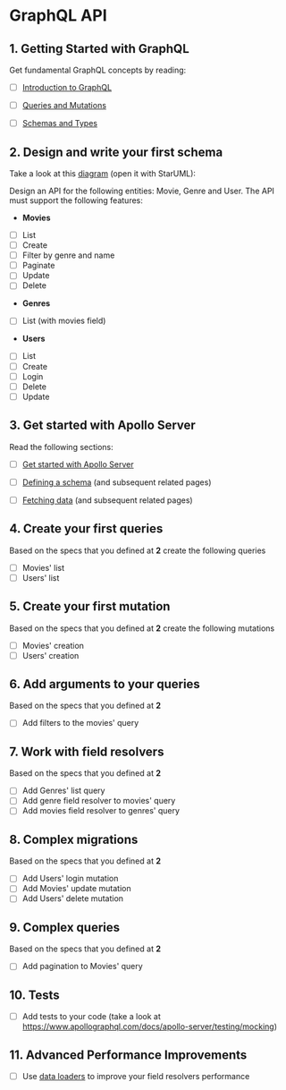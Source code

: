 # GraphQL API



## 1. Getting Started with GraphQL

Get fundamental GraphQL concepts by reading:

- [ ]  [Introduction to GraphQL](https://graphql.org/learn)
- [ ]  [Queries and Mutations](https://graphql.org/learn/queries)
- [ ] [Schemas and Types](https://graphql.org/learn/schema)


## 2. Design and write your first schema

Take a look at this [diagram]( https://drive.google.com/open?id=1oecuuhaecnH4TNOpXp3Q8St0PQ6Am2L0) (open it with StarUML):

Design an API for the following entities: Movie, Genre and User. The API must support the following features:

* **Movies**
- [ ] List
- [ ] Create
- [ ] Filter by genre and name
- [ ] Paginate
- [ ] Update
- [ ] Delete

* **Genres**
- [ ] List (with movies field)

* **Users**
- [ ] List
- [ ] Create
- [ ] Login
- [ ] Delete
- [ ] Update 

## 3. Get started with Apollo Server

Read the following sections:

- [ ] [Get started with Apollo Server](https://www.apollographql.com/docs/apollo-server/getting-started)
- [ ] [Defining a schema](https://www.apollographql.com/docs/apollo-server/schema/schema) (and subsequent related pages)
- [ ] [Fetching data](https://www.apollographql.com/docs/apollo-server/data/data) (and subsequent related pages)


## 4. Create your first queries

Based on the specs that you defined at **2** create the following queries
- [ ] Movies' list
- [ ] Users' list

## 5. Create your first mutation

Based on the specs that you defined at **2** create the following mutations
- [ ] Movies' creation
- [ ] Users' creation

## 6. Add arguments to your queries

Based on the specs that you defined at **2** 
- [ ] Add filters to the movies' query

## 7. Work with field resolvers

Based on the specs that you defined at **2** 
- [ ] Add Genres' list query
- [ ] Add genre field resolver to movies' query
- [ ] Add movies field resolver to genres' query

## 8. Complex migrations

Based on the specs that you defined at **2** 
- [ ] Add Users' login mutation
- [ ] Add Movies' update mutation
- [ ] Add Users' delete mutation

## 9. Complex queries

Based on the specs that you defined at **2** 
- [ ] Add pagination to Movies' query

## 10. Tests

- [ ] Add tests to your code (take a look at https://www.apollographql.com/docs/apollo-server/testing/mocking)

## 11. Advanced Performance Improvements

- [ ] Use [data loaders](https://github.com/graphql/dataloader) to improve your field resolvers performance  
